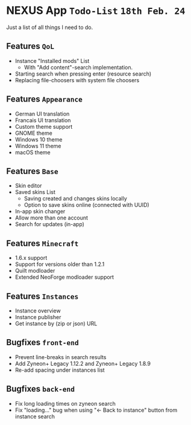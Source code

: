 # NEXUS App ``Todo-List`` `18th Feb. 24`
Just a list of all things I need to do.

Features `QoL`
---
- Instance "Installed mods" List
  - With "Add content"-search implementation.
- Starting search when pressing enter (resource search)
- Replacing file-choosers with system file choosers

Features `Appearance`
---
- German UI translation
- Francais UI translation
- Custom theme support
- GNOME theme
- Windows 10 theme
- Windows 11 theme
- macOS theme

Features `Base`
---
- Skin editor
- Saved skins List
  - Saving created and changes skins locally
  - Option to save skins online (connected with UUID) 
- In-app skin changer
- Allow more than one account
- Search for updates (in-app)

Features `Minecraft`
---
- 1.6.x support
- Support for versions older than 1.2.1
- Quilt modloader
- Extended NeoForge modloader support

Features `Instances`
---
- Instance overview
- Instance publisher
- Get instance by (zip or json) URL

Bugfixes `front-end`
---
- Prevent line-breaks in search results
- Add Zyneon+ Legacy 1.12.2 and Zyneon+ Legacy 1.8.9
- Re-add spacing under instances list

Bugfixes `back-end`
---
- Fix long loading times on zyneon search
- Fix "loading..." bug when using "<- Back to instance" button from instance search